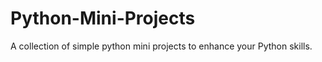 # Python-Mini-Projects

A collection of simple python mini projects to enhance your Python skills.

